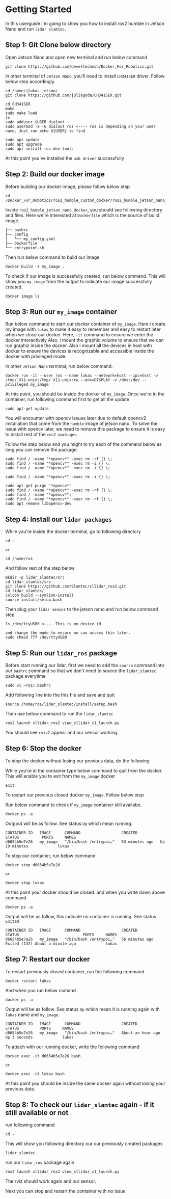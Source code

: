 # Getting Started

In this userguide i'm going to show you how to install ros2 humble in Jetson Nano
and run `lidar slamtec`.

## Step 1: Git Clone below directory
Open Jetson Nano and open new terminal and run below command
```
git clone https://github.com/develtechmon/Docker_For_Robotics.git
```
In other terminal of `Jetson Nano`, you'll need to install `CH341SER` driver.
Follow below step accordingly.
```
cd /home/jlukas-jetson/
git clone https://github.com/juliagoda/CH341SER.git

cd CH341SER
make
sudo make load
ls
sudo adduser $USER dialout
sudo usermod -a -G dialout ros <---- ros is depending on your user name. Just run echo ${USER} to find

sudo apt update
sudo apt upgrade
sudo apt install ros-dev-tools
```
At this point you've installed the `usb driver` successfully

## Step 2: Build our docker image
Before building our docker image, please follow below step
```
cd /Docker_For_Robotics/ros2_humble_custom_docker/ros2_humble_jetson_nano_docker
```
Inside `ros2_humble_jetson_nano_docker`, you should see following directory and files.
Here we're interested at `Dockerfile` which is the source of build image.
```
├── bashrc
├── config
│   └── my_config.yaml
├── Dockerfile
└── entrypoint.sh
```
Then run below command to build our image
```
docker build -t my_image .
```
To check if our image is successfully created, run below command. 
This will show you `my_image` from the output to indicate our image successfully created.
```
docker image ls
```
## Step 3: Run our `my_image` container

Run below command to start our docker container of `my_image`.
Here i create my image with `lukas` to make it easy to remember and easy to restart later when we close our docker.
Here, `-it` command to ensure we enter the docker interactively
Also, i mount the graphic volume to ensure that we can run graphiz inside the docker.
Also i mount all the devices in host with docker to ensure the devices is recognizable and accessible inside the docker with privileged mode.

In other `Jetson Nano` terminal, run below command.
```
docker run -it --user ros --name lukas --network=host --ipc=host -v /tmp/.X11-unix:/tmp/.X11-unix:rw --env=DISPLAY -v /dev:/dev --privileged my_image
```

At this point, you should be inside the docker of `my_image`. Once we're in the container, run following command first to get all the update
```
sudo apt-get update
```

You will encounter with opencv issues later due to default opencv2 installation that come from the `humble` image
of jetson nano. To solve the issue with opencv later, we need to remove this package to ensure it is easy to install
rest of the `ros2 packages`.

Follow the step below and you might to try each of the command below as long you can remove the package.
```
sudo find / -name "*opencv*" -exec rm -rf {} \;
sudo find / -name "*opencv*" -exec rm -i {} \;
sudo find / -name "*opencv*" -exec rm -i {} \;

sudo find / -name "*opencv*" -exec rm -i {} \;

sudo apt-get purge '*opencv*'
sudo find / -name "*opencv*" -exec rm -rf {} \;
sudo find / -name "*opencv*";
sudo find / -name "*opencv*" -exec rm -rf {} \;
sudo apt remove libopencv-dev
```

## Step 4: Install our `lidar packages`

While you're inside the docker terminal, go to following directory
```
cd ~

or

cd /home/ros
```

And follow rest of the step below
```
mkdir -p lidar_slamtec/src
cd lidar_slamtec/src
git clone https://github.com/Slamtec/sllidar_ros2.git
cd lidar_slamtec/
colcon build --symlink-install
source install/setup.bash
```
Then plug your `lidar sensor` to the jetson nano and run below command step
```
ls /dev/ttyUSB0 <---- This is my device id

and change the mode to ensure we can access this later.
sudo chmod 777 /dev/ttyUSB0
```

## Step 5: Run our `lidar_ros` package

Before start running our lidar, first we need to add the `source` command into our `bashrc` command
so that we don't need to source the `lidar_slamtec` package everytime
```
sudo vi ~ros/.bashrc
```
Add following line into the this file and save and quit
```
source /home/ros/lidar_slamtec/install/setup.bash 
```

Then use below command to run the `lidar_slamtec`
```
ros2 launch sllidar_ros2 view_sllidar_c1_launch.py
```
You should see `rviz2` appear and our sensor working.

## Step 6: Stop the docker 
To stop the docker without losing our previous data, do the following

While you're in the container type below command to quit from the docker. This will enable you
to exit from the `my_image` docker
```
exit
```

To restart our previous closed docker `my_image`. Follow below step

Run below command to check if `my_image` container still availabe.
```
docker ps -a
```

Outpout will be as follow. See status `Up` which mean running.
```
CONTAINER ID   IMAGE      COMMAND                  CREATED          STATUS          PORTS     NAMES
d6654b5e7e26   my_image   "/bin/bash /entrypoi…"   53 minutes ago   Up 29 minutes             lukas
```
To stop our container, run below command
```
docker stop d6654b5e7e26

or

docker stop lukas
```
At this point your docker should be closed. and when you write down above command
```
docker ps -a
```
Output will be as follow, this indicate no container is running. See status `Exited`
```
CONTAINER ID   IMAGE      COMMAND                  CREATED          STATUS                            PORTS     NAMES
d6654b5e7e26   my_image   "/bin/bash /entrypoi…"   56 minutes ago   Exited (137) About a minute ago             lukas
```
## Step 7: Restart our docker
To restart previously closed container, run the following command
```
docker restart lukas
```
And when you run below comand
```
docker ps -a
```
Output will be as follow. See status `Up` which mean it is running again with `lukas` name and `my_image`.
```
CONTAINER ID   IMAGE      COMMAND                  CREATED             STATUS         PORTS     NAMES
d6654b5e7e26   my_image   "/bin/bash /entrypoi…"   About an hour ago   Up 3 seconds             lukas
```
To attach with our running docker, write the following command
```
docker exec -it d6654b5e7e26 bash

or

docker exec -it lukas bash
```

At this point you should be inside the same docker again without losing your previous data.

## Step 8: To check our `lidar_slamtec` again - if it still available or not

run following command
```
cd ~
```
This will show you following directory our our previously created packages
```
lidar_slamtec
```
run our `lidar_ros` package again
```
ros2 launch sllidar_ros2 view_sllidar_c1_launch.py
```

The rviz should work again and our sensor.

Next you can stop and restart the container with no issue
